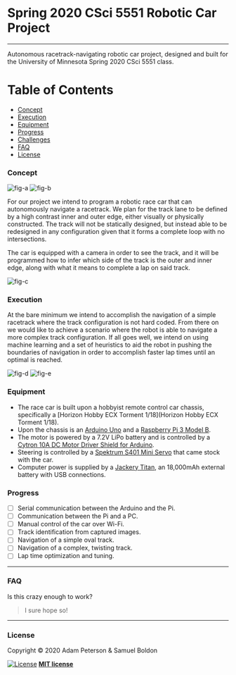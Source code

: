 # Spring 2020 CSci 5551 Robotic Car Project

---

Autonomous racetrack-navigating robotic car project, designed and built for the University of
Minnesota Spring 2020 CSci 5551 class.

Table of Contents
=================

- [Concept](#concept)
- [Execution](#execution)
- [Equipment](#equipment)
- [Progress](#progress)
- [Challenges](#challenges)
- [FAQ](#faq)
- [License](#license)

### Concept

![fig-a](fig-a.jpg) ![fig-b](fig-b.jpg)

For our project we intend to program a robotic race car that can autonomously navigate a racetrack.
We plan for the track lane to be defined by a high contrast inner and outer edge, either visually
or physically constructed. The track will not be statically designed, but instead able to be
redesigned in any configuration given that it forms a complete loop with no intersections.

The car is equipped with a camera in order to see the track, and it will be programmed how to infer
which side of the track is the outer and inner edge, along with what it means to complete a lap on
said track.

![fig-c](fig-c.jpg)

### Execution

At the bare minimum we intend to accomplish the navigation of a simple racetrack where the track
configuration is not hard coded. From there on we would like to achieve a scenario where the robot
is able to navigate a more complex track configuration. If all goes well, we intend on using
machine learning and a set of heuristics to aid the robot in pushing the boundaries of navigation
in order to accomplish faster lap times until an optimal is reached.

![fig-d](fig-d.jpg) ![fig-e](fig-e.jpg)

### Equipment

- The race car is built upon a hobbyist remote control car chassis, specifically a [Horizon Hobby 
  ECX Torment 1/18](Horizon Hobby ECX Torment 1/18).
- Upon the chassis is an [Arduino Uno](https://www.arduino.cc/en/Guide/ArduinoUno) and a [Raspberry 
  Pi 3 Model B](https://www.raspberrypi.org/products/raspberry-pi-3-model-b/).
- The motor is powered by a 7.2V LiPo battery and is controlled by a [Cytron 10A DC Motor Driver
  Shield for Arduino](https://www.cytron.io/p-10amp-7v-30v-dc-motor-driver-shield-for-arduino).
- Steering is controlled by a [Spektrum S401 Mini Servo](
  https://www.spektrumrc.com/Products/Default.aspx?ProdID=SPMS401) that came stock with the car.
- Computer power is supplied by a [Jackery Titan](https://www.jackery.com/), an 18,000mAh external
  battery with USB connections.

### Progress

- [ ] Serial communication between the Arduino and the Pi.
- [ ] Communication between the Pi and a PC.
- [ ] Manual control of the car over Wi-Fi.
- [ ] Track identification from captured images.
- [ ] Navigation of a simple oval track.
- [ ] Navigation of a complex, twisting track.
- [ ] Lap time optimization and tuning.

---

### FAQ

Is this crazy enough to work?
> I sure hope so!

---

### License

Copyright © 2020 Adam Peterson & Samuel Boldon

[![License](http://img.shields.io/:license-mit-blue.svg?style=flat-square)](http://badges.mit-license.org)
**[MIT license](http://opensource.org/licenses/mit-license.php)**
